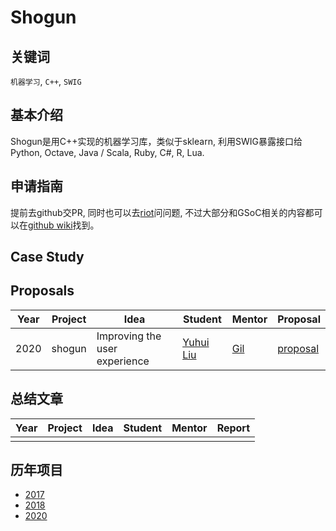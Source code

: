 # Shogun

## 关键词
`机器学习`, `C++`, `SWIG`

## 基本介绍
Shogun是用C++实现的机器学习库，类似于sklearn, 利用SWIG暴露接口给Python, Octave, Java / Scala, Ruby, C#, R, Lua.
## 申请指南
提前去github交PR, 同时也可以去[riot](https://riot.im/app#/room/#shogun:matrix.org)问问题, 不过大部分和GSoC相关的内容都可以在[github wiki](https://github.com/shogun-toolbox/shogun/wiki)找到。
## Case Study

## Proposals
| Year | Project | Idea | Student | Mentor | Proposal |
| ---- | ------- | ---- | ------- | ------ | -------- |
|  2020    |  shogun | Improving the user experience| [Yuhui Liu](https://github.com/LiuYuHui)   | [Gil](https://github.com/gf712) |  [proposal](./proposal/2020/Proposal_2020.pdf)      |

## 总结文章
| Year | Project | Idea | Student | Mentor |  Report  |
| ---- | ------- | ---- | ------- | ------ | -------- |
|      |         |      |         |        |          |

## 历年项目
* [2017]()
* [2018]()
* [2020](https://summerofcode.withgoogle.com/archive/2020/projects/4783011716923392/)
